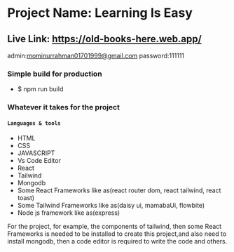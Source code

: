# Project Name: Learning Is Easy
## Live Link: https://old-books-here.web.app/

admin:mominurrahman01701999@gmail.com
password:111111

### Simple build for production
* $ npm run build

### Whatever it takes for the project
#### `Languages & tools`
* HTML
* CSS
* JAVASCRIPT
* Vs Code Editor
* React
* Tailwind
* Mongodb
* Some React Frameworks like as(react router dom, react tailwind, react toast) 
* Some Tailwind Frameworks like as(daisy ui, mamabaUi, flowbite)
* Node js framework like as(express)


For the project, for example, the components of tailwind, then some React Frameworks is needed to be installed to create this project,and also need to install mongodb, then a code editor is required to write the code and others.
